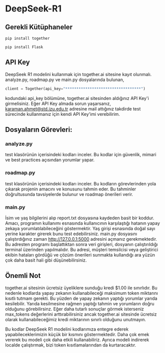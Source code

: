 # DeepSeek-R1

## Gerekli Kütüphaneler
```
pip install together
```
```
pip install Flask
```

## API Key
DeepSeek R1 modelini kullanmak için together.ai sitesine kayıt olunmalı. analyze.py, roadmap.py ve main.py dosyalarında bulunan,
```python
client = Together(api_key="**********************************")
```
kodundaki api_key bölümüne, together.ai sitesinden aldığınız API Key'i girmelisiniz. Eğer API Key almada sorun yaşarsanız, karaman.ahmet@std.izu.edu.tr adresine mail attığınız takdirde test sürecinde kullanmanız için kendi API Key'imi verebilirim.

## Dosyaların Görevleri:
### analyze.py
test klasörünün içerisindeki kodları inceler. Bu kodlar için güvenlik, mimari ve best practices açısından yorumlar yapar.

### roadmap.py
test klasörünün içerisindeki kodları inceler. Bu kodların görevlerinden yola çıkarak projenin amacını ve konusunu tahmin eder. Bu tahminler doğrultusunda tavsiyelerde bulunur ve roadmap önerileri verir.

### main.py
İsim ve yaş bilgilerini alıp report.txt dosyasına kaydeden basit bir koddur. Amacı, programın kullanımı esnasında kullanıcının karşılaştığı hatanın yapay zekaya yorumlatılabileceğini göstermektir. Yaş girişi esnasında doğal sayı yerine karakter girerek bunu test edebilirsiniz. main.py dosyasını çalıştırdığınız zaman http://127.0.0.1:5000 adresini açmanız gerekmektedir. Bu adresten programı başlattıktan sonra veri girişleri, dosyanın çalıştırıldığı terminal üzerinden yapılmalıdır. Bu adresi, müşteri temsilcisi veya geliştirici ekibin hataları gördüğü ve çözüm önerileri sunmakta kullandığı ara yüzün çok daha basit hali gibi düşünebilirsiniz.

## Önemli Not
together.ai sitesinin ücretsiz üyeliklere sunduğu kredi $1.00 ile sınırlıdır. Bu nedenle kodlarda yapay zekanın kullanabileceği maksimum token miktarını kısıtlı tutmam gerekti. Bu yüzden de yapay zekanın yaptığı yorumlar yarıda kesilebilir. Yarıda kesilmesine rağmen yaptığı tahmin ve yorumların doğru olduğunu görebilirsinz. Eğer daha tutarlı sonuçlar görmek isterseniz max_tokens değerlerini arttırabilirsiniz ancak together.ai sitesinde ücretsiz olarak kullanabileceğimiz kredi miktarının sınırlı olduğunu unutmayın.

Bu kodlar DeepSeek R1 modelini kodlarımıza entegre ederek yapabileceklerimizin küçük bir kısmını göstermektedir. Daha çok emek vererek bu modeli çok daha etkili kullanabiliriz. Ayrıca modeli indirerek localde çalıştırmak, bizi token kısıtlamalarından da kurtaracaktır.
